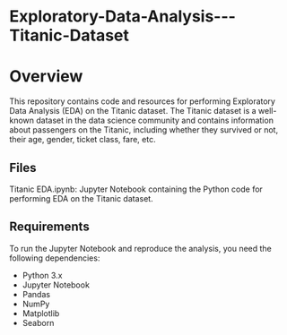 # Exploratory-Data-Analysis---Titanic-Dataset

# Overview
This repository contains code and resources for performing Exploratory Data Analysis (EDA) on the Titanic dataset. The Titanic dataset is a well-known dataset in the data science community and contains information about passengers on the Titanic, including whether they survived or not, their age, gender, ticket class, fare, etc.

## Files
Titanic EDA.ipynb: Jupyter Notebook containing the Python code for performing EDA on the Titanic dataset.

## Requirements
To run the Jupyter Notebook and reproduce the analysis, you need the following dependencies:

- Python 3.x
- Jupyter Notebook
- Pandas
- NumPy
- Matplotlib
- Seaborn